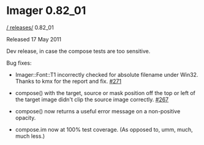 # Imager 0.82_01

[ / ](..) [releases/](./) 0.82_01

Released 17 May 2011

Dev release, in case the compose tests are too sensitive.

Bug fixes:

- Imager::Font::T1 incorrectly checked for absolute filename under Win32. Thanks to kmx for the report and fix. [#271](https://github.com/tonycoz/imager/issues/271)

- compose() with the target, source or mask position off the top or left of the target image didn't clip the source image correctly. [#267](https://github.com/tonycoz/imager/issues/267)

- compose() now returns a useful error message on a non-positive opacity.

- compose.im now at 100% test coverage. (As opposed to, umm, much, much less.)